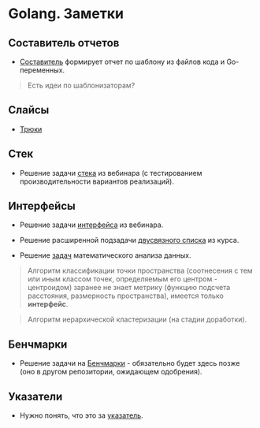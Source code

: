 # Golang. Заметки

## Составитель отчетов

* [Составитель](./templator/README.md) формирует отчет по шаблону из файлов кода и Go-переменных.

> Есть идеи по шаблонизаторам?

## Слайсы

* [Трюки](https://ueokande.github.io/go-slice-tricks/)

## Стек

* Решение задачи [стека](./stack/README.md) из вебинара (с тестированием производительности вариантов реализаций).

## Интерфейсы

* Решение задачи [интерфейса](./interfaces/README.md) из вебинара.

* Решение расширенной подзадачи [двусвязного списка](./dlist/README.md) из курса.

* Решение [задач](./mathan/README.md) математического анализа данных.

> Алгоритм классификации точки пространства (соотнесения с тем или иным классом точек, определяемым его центром - центроидом) заранее не знает метрику (функцию подсчета расстояния, размерность пространства), имеется только **интерфейс**.

> Алгоритм иерархической кластеризации (на стадии доработки).

## Бенчмарки

* Решение задачи на [Бенчмарки](./interfaces/README.md) - обязательно будет здесь позже (оно в другом репозитории, ожидающем одобрения).

## Указатели

* Нужно понять, что это за [указатель](./pointers/README.md).

